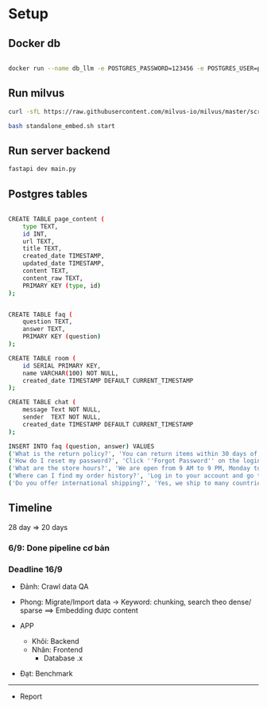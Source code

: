 # Setup

## Docker db

```bash

docker run --name db_llm -e POSTGRES_PASSWORD=123456 -e POSTGRES_USER=postgres -e POSTGRES_DB=db_llm -p 5432:5432 -d postgres
```

## Run milvus

```sh
curl -sfL https://raw.githubusercontent.com/milvus-io/milvus/master/scripts/standalone_embed.sh -o standalone_embed.sh

bash standalone_embed.sh start

```

## Run server backend

```sh
fastapi dev main.py
```


## Postgres tables

```sh

CREATE TABLE page_content (
    type TEXT,
    id INT,
    url TEXT,
    title TEXT,
    created_date TIMESTAMP,
    updated_date TIMESTAMP,
    content TEXT,
    content_raw TEXT,
    PRIMARY KEY (type, id)
);


CREATE TABLE faq (
    question TEXT,
    answer TEXT,
    PRIMARY KEY (question)
);

CREATE TABLE room (
    id SERIAL PRIMARY KEY,
    name VARCHAR(100) NOT NULL,
    created_date TIMESTAMP DEFAULT CURRENT_TIMESTAMP
);

CREATE TABLE chat (
    message Text NOT NULL,
    sender  TEXT NOT NULL,
    created_date TIMESTAMP DEFAULT CURRENT_TIMESTAMP
);

INSERT INTO faq (question, answer) VALUES
('What is the return policy?', 'You can return items within 30 days of purchase.'),
('How do I reset my password?', 'Click ''Forgot Password'' on the login page.'),
('What are the store hours?', 'We are open from 9 AM to 9 PM, Monday to Saturday.'),
('Where can I find my order history?', 'Log in to your account and go to ''Order History''.'),
('Do you offer international shipping?', 'Yes, we ship to many countries worldwide.');

```

## Timeline
28 day
=> 20 days

### 6/9: Done pipeline cơ bản

### Deadline 16/9

- Đảnh: Crawl data QA

- Phong: Migrate/Import data -> Keyword: chunking, search theo dense/ sparse
==> Embedding được content

- APP
    + Khôi: Backend
    + Nhân: Frontend
        - Database .x

- Đạt: Benchmark


*****
- Report 


